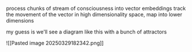 process chunks of stream of consciousness into vector embeddings track the movement of the vector in high dimensionality space, map into lower dimensions

my guess is we'll see a diagram like this with a bunch of attractors
    
![[Pasted image 20250329182342.png]]